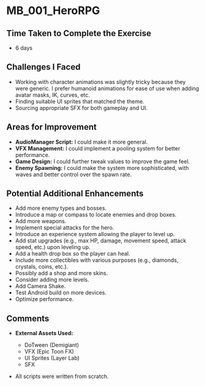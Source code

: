 # MB_001_HeroRPG
## Time Taken to Complete the Exercise
- 6 days

## Challenges I Faced
- Working with character animations was slightly tricky because they were generic. I prefer humanoid animations for ease of use when adding avatar masks, IK, curves, etc.
- Finding suitable UI sprites that matched the theme.
- Sourcing appropriate SFX for both gameplay and UI.

## Areas for Improvement
- **AudioManager Script:** I could make it more general.
- **VFX Management:** I could implement a pooling system for better performance.
- **Game Design:** I could further tweak values to improve the game feel.
- **Enemy Spawning:** I could make the system more sophisticated, with waves and better control over the spawn rate.

## Potential Additional Enhancements
- Add more enemy types and bosses.
- Introduce a map or compass to locate enemies and drop boxes.
- Add more weapons.
- Implement special attacks for the hero.
- Introduce an experience system allowing the player to level up.
- Add stat upgrades (e.g., max HP, damage, movement speed, attack speed, etc.) upon leveling up.
- Add a health drop box so the player can heal.
- Include more collectibles with various purposes (e.g., diamonds, crystals, coins, etc.).
- Possibly add a shop and more skins.
- Consider adding more levels.
- Add Camera Shake.
- Test Android build on more devices.
- Optimize performance.

## Comments
- **External Assets Used:**
    - DoTween (Demigiant)
    - VFX (Epic Toon FX)
    - UI Sprites (Layer Lab)
    - SFX

- All scripts were written from scratch.
